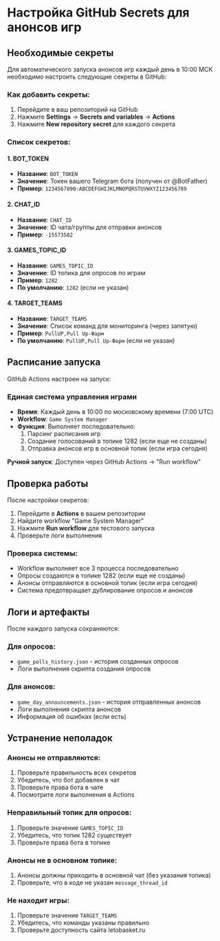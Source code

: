 # Настройка GitHub Secrets для анонсов игр

## Необходимые секреты

Для автоматического запуска анонсов игр каждый день в 10:00 МСК необходимо настроить следующие секреты в GitHub:

### Как добавить секреты:

1. Перейдите в ваш репозиторий на GitHub
2. Нажмите **Settings** → **Secrets and variables** → **Actions**
3. Нажмите **New repository secret** для каждого секрета

### Список секретов:

#### 1. BOT_TOKEN
- **Название**: `BOT_TOKEN`
- **Значение**: Токен вашего Telegram бота (получен от @BotFather)
- **Пример**: `1234567890:ABCDEFGHIJKLMNOPQRSTUVWXYZ123456789`

#### 2. CHAT_ID
- **Название**: `CHAT_ID`
- **Значение**: ID чата/группы для отправки анонсов
- **Пример**: `-15573582`

#### 3. GAMES_TOPIC_ID
- **Название**: `GAMES_TOPIC_ID`
- **Значение**: ID топика для опросов по играм
- **Пример**: `1282`
- **По умолчанию**: `1282` (если не указан)

#### 4. TARGET_TEAMS
- **Название**: `TARGET_TEAMS`
- **Значение**: Список команд для мониторинга (через запятую)
- **Пример**: `PullUP,Pull Up-Фарм`
- **По умолчанию**: `PullUP,Pull Up-Фарм` (если не указан)

## Расписание запуска

GitHub Actions настроен на запуск:

### Единая система управления играми
- **Время**: Каждый день в 10:00 по московскому времени (7:00 UTC)
- **Workflow**: `Game System Manager`
- **Функция**: Выполняет последовательно:
  1. Парсинг расписания игр
  2. Создание голосований в топике 1282 (если еще не созданы)
  3. Отправка анонсов игр в основной топик (если игра сегодня)

**Ручной запуск**: Доступен через GitHub Actions → "Run workflow"

## Проверка работы

После настройки секретов:

1. Перейдите в **Actions** в вашем репозитории
2. Найдите workflow "Game System Manager"
3. Нажмите **Run workflow** для тестового запуска
4. Проверьте логи выполнения

### Проверка системы:
- Workflow выполняет все 3 процесса последовательно
- Опросы создаются в топике 1282 (если еще не созданы)
- Анонсы отправляются в основной топик (если игра сегодня)
- Система предотвращает дублирование опросов и анонсов

## Логи и артефакты

После каждого запуска сохраняются:

### Для опросов:
- `game_polls_history.json` - история созданных опросов
- Логи выполнения скрипта создания опросов

### Для анонсов:
- `game_day_announcements.json` - история отправленных анонсов
- Логи выполнения скрипта анонсов
- Информация об ошибках (если есть)

## Устранение неполадок

### Анонсы не отправляются:
1. Проверьте правильность всех секретов
2. Убедитесь, что бот добавлен в чат
3. Проверьте права бота в чате
4. Посмотрите логи выполнения в Actions

### Неправильный топик для опросов:
1. Проверьте значение `GAMES_TOPIC_ID`
2. Убедитесь, что топик 1282 существует
3. Проверьте права бота в топике

### Анонсы не в основном топике:
1. Анонсы должны приходить в основной чат (без указания топика)
2. Проверьте, что в коде не указан `message_thread_id`

### Не находит игры:
1. Проверьте значение `TARGET_TEAMS`
2. Убедитесь, что команды указаны правильно
3. Проверьте доступность сайта letobasket.ru
